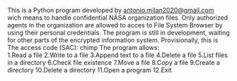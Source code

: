 This is a Python program developed by 
antonio.milan2020@gmail.com  
wich means to handle confidential NÄSA organization files.
Only authorized agents in the organization are allowed to acces to File System Browser by using their personal credentials.
The program is still in development, waiting for other parts of the encrypted information 
system. Provisionally, this is
The access code (SAC): chimp
The program allows:  
    1.Read a file
    2.Write to a file
    3.Append text to a file
    4.Delete a file
    5.List files in a directory
    6.Check file existence
    7.Move a file
    8.Copy a file
    9.Create a directory
    10.Delete a directory
    11.Open a program
    12.Exit
